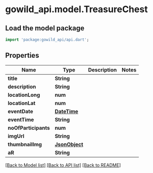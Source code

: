 # gowild_api.model.TreasureChest

## Load the model package
```dart
import 'package:gowild_api/api.dart';
```

## Properties
Name | Type | Description | Notes
------------ | ------------- | ------------- | -------------
**title** | **String** |  | 
**description** | **String** |  | 
**locationLong** | **num** |  | 
**locationLat** | **num** |  | 
**eventDate** | [**DateTime**](DateTime.md) |  | 
**eventTime** | **String** |  | 
**noOfParticipants** | **num** |  | 
**imgUrl** | **String** |  | 
**thumbnailImg** | [**JsonObject**](.md) |  | 
**aR** | **String** |  | 

[[Back to Model list]](../README.md#documentation-for-models) [[Back to API list]](../README.md#documentation-for-api-endpoints) [[Back to README]](../README.md)


